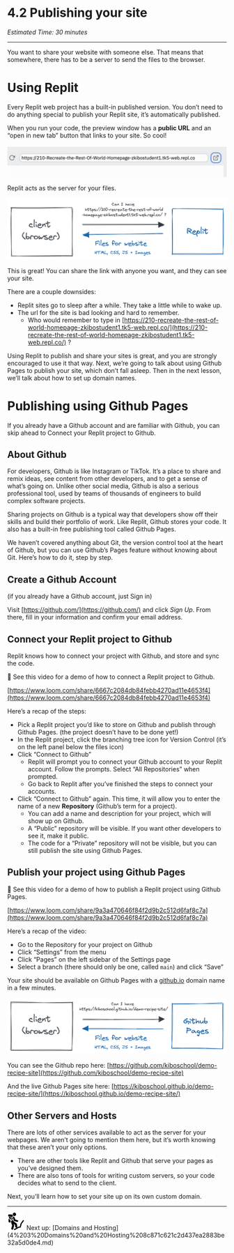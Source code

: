 # 4.2 Publishing your site

*Estimated Time: 30 minutes*

---

You want to share your website with someone else. That means that somewhere, there has to be a server to send the files to the browser.

# Using Replit

Every Replit web project has a built-in published version. You don’t need to do anything special to publish your Replit site, it’s automatically published.

When you run your code, the preview window has a **public URL** and an “open in new tab” button that links to your site. So cool!

![7E4CDCB3-021D-4F38-A16E-2CD1FC797801-1442-00008542F1D9E729.png](4%202%20Publishing%20your%20site%20a993eacb76054df8b47f9c52e7b761cf/7E4CDCB3-021D-4F38-A16E-2CD1FC797801-1442-00008542F1D9E729.png)

Replit acts as the server for your files.

![Untitled](4%202%20Publishing%20your%20site%20a993eacb76054df8b47f9c52e7b761cf/Untitled.png)

This is great! You can share the link with anyone you want, and they can see your site.

There are a couple downsides:

- Replit sites go to sleep after a while. They take a little while to wake up.
- The url for the site is bad looking and hard to remember.
    - Who would remember to type in [https://210-recreate-the-rest-of-world-homepage-zkibostudent1.tk5-web.repl.co/](https://210-recreate-the-rest-of-world-homepage-zkibostudent1.tk5-web.repl.co/) ?

Using Replit to publish and share your sites is great, and you are strongly encouraged to use it that way. Next, we’re going to talk about using Github Pages to publish your site, which don’t fall asleep. Then in the next lesson, we’ll talk about how to set up domain names.

# Publishing using Github Pages

If you already have a Github account and are familiar with Github, you can skip ahead to Connect your Replit project to Github.

## About Github

For developers, Github is like Instagram or TikTok. It’s a place to share and remix ideas, see content from other developers, and to get a sense of what’s going on. Unlike other social media, Github is also a serious professional tool, used by teams of thousands of engineers to build complex software projects.

Sharing projects on Github is a typical way that developers show off their skills and build their portfolio of work. Like Replit, Github stores your code. It also has a built-in free publishing tool called Github Pages.

We haven’t covered anything about Git, the version control tool at the heart of Github, but you can use Github’s Pages feature without knowing about Git. Here’s how to do it, step by step.

## Create a Github Account

(if you already have a Github account, just Sign in)

Visit [https://github.com/](https://github.com/) and click *Sign Up*. From there, fill in your information and confirm your email address. 

## Connect your Replit project to Github

Replit knows how to connect your project with Github, and store and sync the code.

<aside>
🎥 See this video for a demo of how to connect a Replit project to Github.

</aside>

[https://www.loom.com/share/6667c2084db84febb4270ad11e4653f4](https://www.loom.com/share/6667c2084db84febb4270ad11e4653f4)

Here’s a recap of the steps:

- Pick a Replit project you’d like to store on Github and publish through Github Pages. (the project doesn’t have to be done yet!)
- In the Replit project, click the branching tree icon for Version Control (it’s on the left panel below the files icon)
- Click “Connect to Github”
    - Replit will prompt you to connect your Github account to your Replit account. Follow the prompts. Select “All Repositories” when prompted.
    - Go back to Replit after you’ve finished the steps to connect your accounts.
- Click “Connect to Github” again. This time, it will allow you to enter the name of a new **Repository** (Github’s term for a project).
    - You can add a name and description for your project, which will show up on Github.
    - A “Public” repository will be visible. If you want other developers to see it, make it public.
    - The code for a “Private” repository will not be visible, but you can still publish the site using Github Pages.

## Publish your project using Github Pages

<aside>
🎥 See this video for a demo of how to publish a Replit project using Github Pages.

</aside>

[https://www.loom.com/share/9a3a470646f84f2d9b2c512d6faf8c7a](https://www.loom.com/share/9a3a470646f84f2d9b2c512d6faf8c7a)

Here’s a recap of the video:

- Go to the Repository for your project on Github
- Click “Settings” from the menu
- Click “Pages” on the left sidebar of the Settings page
- Select a branch (there should only be one, called `main`) and click “Save”

Your site should be available on Github Pages with a [github.io](http://github.io) domain name in a few minutes.

![Untitled](4%202%20Publishing%20your%20site%20a993eacb76054df8b47f9c52e7b761cf/Untitled%201.png)

You can see the Github repo here: [https://github.com/kiboschool/demo-recipe-site](https://github.com/kiboschool/demo-recipe-site)

And the live Github Pages site here: [https://kiboschool.github.io/demo-recipe-site/](https://kiboschool.github.io/demo-recipe-site/)

## Other Servers and Hosts

There are lots of other services available to act as the server for your webpages. We aren’t going to mention them here, but it’s worth knowing that these aren’t your only options. 

- There are other tools like Replit and Github that serve your pages as you’ve designed them.
- There are also tons of tools for writing custom servers, so your code decides what to send to the client.

Next, you’ll learn how to set your site up on its own custom domain.

---

<aside>
<img src="../Lesson%200%20Learning%20With%20Kibo%206427d2f5f1ae4576a3b083dd8476d915/man-in-hike.png" alt="../Lesson%200%20Learning%20With%20Kibo%206427d2f5f1ae4576a3b083dd8476d915/man-in-hike.png" width="40px" /> Next up: [Domains and Hosting](4%203%20Domains%20and%20Hosting%208c871c621c2d437ea2883be32a5d0de4.md)

</aside>